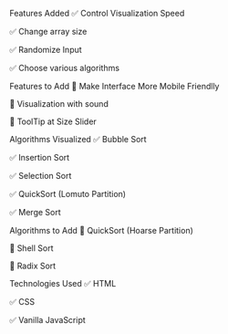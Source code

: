 Features Added
✅ Control Visualization Speed

✅ Change array size

✅ Randomize Input

✅ Choose various algorithms

Features to Add
🔧 Make Interface More Mobile Friendlly

🔧 Visualization with sound

🔧 ToolTip at Size Slider

Algorithms Visualized
✅ Bubble Sort

✅ Insertion Sort

✅ Selection Sort

✅ QuickSort (Lomuto Partition)

✅ Merge Sort

Algorithms to Add
🔧 QuickSort (Hoarse Partition)

🔧 Shell Sort

🔧 Radix Sort

Technologies Used
✅ HTML

✅ CSS

✅ Vanilla JavaScript

